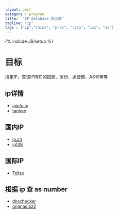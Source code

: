 ```yaml
---
layout: post
category : program
title:  "IP database 地址库"
tagline: "ip"
tags : ["ip","china", "prov", "city", "isp", "as"] 
---
```

{% include JB/setup %}

# 目标

指定IP，查该IP所在的国家、省份、运营商，AS号等等

## ip详情
- [ipinfo.io](https://ipinfo.io/developers)
- [taobao](http://ip.taobao.com/instructions.php)

## 国内IP
- [ip.cn](http://ip.cn/)
- [ip138](http://www.ip138.com/)

## 国际IP
- [Telize](http://www.telize.com/)

## 根据 ip 查 as number
- [dnschecker](https://dnschecker.org/asn-whois-lookup.php)
- [orignas.bz2](ftp://routeviews.org/dnszones/originas.bz2)

